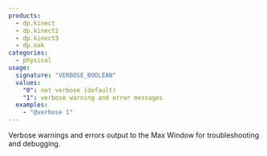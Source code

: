 ```yaml
---
products:
  - dp.kinect
  - dp.kinect2
  - dp.kinect3
  - dp.oak
categories:
  - physical
usage:
  signature: "VERBOSE_BOOLEAN"
  values:
    "0": not verbose (default)
    "1": verbose warning and error messages
  examples:
    - "@verbose 1"
---
```


Verbose warnings and errors output to the Max Window for troubleshooting
and debugging.
